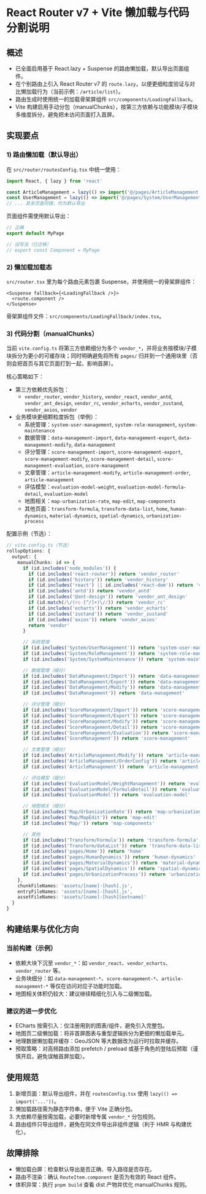# React Router v7 + Vite 懒加载与代码分割说明

## 概述
- 已全面启用基于 React.lazy + Suspense 的路由懒加载，默认导出页面组件。
- 在个别路由上引入 React Router v7 的 `route.lazy`，以便更细粒度验证与对比懒加载行为（当前示例：`/article/list`）。
- 路由生成时使用统一的加载骨架屏组件 `src/components/LoadingFallback`。
- Vite 构建启用手动分包（manualChunks），按第三方依赖与功能模块/子模块多维度拆分，避免把未访问页面打入首屏。

## 实现要点

### 1) 路由懒加载（默认导出）
在 `src/router/routesConfig.tsx` 中统一使用：
```ts
import React, { lazy } from 'react'

const ArticleManagement = lazy(() => import('@/pages/ArticleManagement'))
const UserManagement = lazy(() => import('@/pages/System/UserManagement/UserManagement'))
// ... 其余页面同理，均为默认导出
```

页面组件需使用默认导出：
```ts
// 正确
export default MyPage

// 旧写法（已迁移）
// export const Component = MyPage
```

### 2) 懒加载加载态
`src/router.tsx` 里为每个路由元素包裹 Suspense，并使用统一的骨架屏组件：
```tsx
<Suspense fallback={<LoadingFallback />}>
  <route.component />
</Suspense>
```
骨架屏组件文件：`src/components/LoadingFallback/index.tsx`。

### 3) 代码分割（manualChunks）
当前 `vite.config.ts` 将第三方依赖细分为多个 `vendor_*`，并将业务按模块/子模块拆分为更小的可缓存块；同时明确避免将所有 `pages/` 归并到一个通用块里（否则会把首页与其它页面打到一起，影响首屏）。

核心策略如下：
- 第三方依赖优先拆包：
  - `vendor_router`, `vendor_history`, `vendor_react`, `vendor_antd`, `vendor_ant_design`, `vendor_rc`, `vendor_echarts`, `vendor_zustand`, `vendor_axios`, `vendor`
- 业务模块更细颗粒度拆包（举例）：
  - 系统管理：`system-user-management`, `system-role-management`, `system-maintenance`
  - 数据管理：`data-management-import`, `data-management-export`, `data-management-modify`, `data-management`
  - 评分管理：`score-management-import`, `score-management-export`, `score-management-modify`, `score-management-detail`, `score-management-evaluation`, `score-management`
  - 文章管理：`article-management-modify`, `article-management-order`, `article-management`
  - 评估模型：`evaluation-model-weight`, `evaluation-model-formula-detail`, `evaluation-model`
  - 地图相关：`map-urbanization-rate`, `map-edit`, `map-components`
  - 其他页面：`transform-formula`, `transform-data-list`, `home`, `human-dynamics`, `material-dynamics`, `spatial-dynamics`, `urbanization-process`

配置示例（节选）：
```ts
// vite.config.ts（节选）
rollupOptions: {
  output: {
    manualChunks: id => {
      if (id.includes('node_modules')) {
        if (id.includes('react-router')) return 'vendor_router'
        if (id.includes('history')) return 'vendor_history'
        if (id.includes('react') || id.includes('react-dom')) return 'vendor_react'
        if (id.includes('antd')) return 'vendor_antd'
        if (id.includes('@ant-design')) return 'vendor_ant_design'
        if (id.match(/\/(rc-[^/]+)\//)) return 'vendor_rc'
        if (id.includes('echarts')) return 'vendor_echarts'
        if (id.includes('zustand')) return 'vendor_zustand'
        if (id.includes('axios')) return 'vendor_axios'
        return 'vendor'
      }

      // 系统管理
      if (id.includes('System/UserManagement')) return 'system-user-management'
      if (id.includes('System/RoleManagement')) return 'system-role-management'
      if (id.includes('System/SystemMaintenance')) return 'system-maintenance'

      // 数据管理（细分）
      if (id.includes('DataManagement/Import')) return 'data-management-import'
      if (id.includes('DataManagement/Export')) return 'data-management-export'
      if (id.includes('DataManagement/Modify')) return 'data-management-modify'
      if (id.includes('DataManagement')) return 'data-management'

      // 评分管理（细分）
      if (id.includes('ScoreManagement/Import')) return 'score-management-import'
      if (id.includes('ScoreManagement/Export')) return 'score-management-export'
      if (id.includes('ScoreManagement/Modify')) return 'score-management-modify'
      if (id.includes('ScoreManagement/Detail')) return 'score-management-detail'
      if (id.includes('ScoreManagement/Evaluation')) return 'score-management-evaluation'
      if (id.includes('ScoreManagement')) return 'score-management'

      // 文章管理（细分）
      if (id.includes('ArticleManagement/Modify')) return 'article-management-modify'
      if (id.includes('ArticleManagement/OrderConfig')) return 'article-management-order'
      if (id.includes('ArticleManagement')) return 'article-management'

      // 评估模型（细分）
      if (id.includes('EvaluationModel/WeightManagement')) return 'evaluation-model-weight'
      if (id.includes('EvaluationModel/FormulaDetail')) return 'evaluation-model-formula-detail'
      if (id.includes('EvaluationModel')) return 'evaluation-model'

      // 地图相关（细分）
      if (id.includes('Map/UrbanizationRate')) return 'map-urbanization-rate'
      if (id.includes('Map/MapEdit')) return 'map-edit'
      if (id.includes('Map/')) return 'map-components'

      // 其他
      if (id.includes('Transform/Formula')) return 'transform-formula'
      if (id.includes('Transform/dataList')) return 'transform-data-list'
      if (id.includes('pages/Home')) return 'home'
      if (id.includes('pages/HumanDynamics')) return 'human-dynamics'
      if (id.includes('pages/MaterialDynamics')) return 'material-dynamics'
      if (id.includes('pages/SpatialDynamics')) return 'spatial-dynamics'
      if (id.includes('pages/UrbanizationProcess')) return 'urbanization-process'
    },
    chunkFileNames: 'assets/[name]-[hash].js',
    entryFileNames: 'assets/[name]-[hash].js',
    assetFileNames: 'assets/[name]-[hash][extname]'
  }
}
```

## 构建结果与优化方向

### 当前构建（示例）
- 依赖大块下沉至 `vendor_*`：如 `vendor_react`、`vendor_echarts`、`vendor_router` 等。
- 业务块细分：如 `data-management-*`、`score-management-*`、`article-management-*` 等仅在访问对应子功能时加载。
- 地图相关体积仍较大：建议继续精细化引入与二级懒加载。

### 建议的进一步优化
- ECharts 按需引入：仅注册用到的图表/组件，避免引入完整包。
- 地图页二级懒加载：将非首屏图表与重型逻辑拆分为更细的懒加载单元。
- 地理数据懒加载并缓存：GeoJSON 等大数据改为运行时拉取并缓存。
- 预取策略：对高频路由添加 prefetch / preload 或基于角色的登陆后预取（谨慎开启，避免误触首屏加载）。

## 使用规范
1) 新增页面：默认导出组件，并在 `routesConfig.tsx` 使用 `lazy(() => import('...'))`。
2) 懒加载路径需为静态字符串，便于 Vite 正确分包。
3) 大依赖尽量按需加载，必要时新增专属 `vendor_*` 分包规则。
4) 路由组件只导出组件，避免在同文件导出非组件逻辑（利于 HMR 与构建优化）。

## 故障排除
- 懒加载白屏：检查默认导出是否正确、导入路径是否存在。
- 路由不渲染：确认 `RouteItem.component` 是否为有效的 React 组件。
- 体积异常：执行 `pnpm build` 查看 dist 产物并优化 manualChunks 规则。

